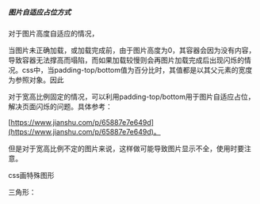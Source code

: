 ##### 图片自适应占位方式

对于图片高度自适应的情况，

当图片未正确加载，或加载完成前，由于图片高度为0，其容器会因为没有内容，导致容器无法撑高而塌陷，而如果加载较慢则会再图片加载完成后出现闪烁的情况。css中，当padding-top/bottom值为百分比时，其值都是以其父元素的宽度为参照对象。因此

对于宽高比例固定的情况，可以利用padding-top/bottom用于图片自适应占位，解决页面闪烁的问题。具体参考：

[https://www.jianshu.com/p/65887e7e649d](https://www.jianshu.com/p/65887e7e649d)。

但是对于宽高比例不定的图片来说，这样做可能导致图片显示不全，使用时要注意。

css画特殊图形

三角形：





